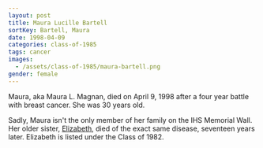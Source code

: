 ```yaml
---
layout: post
title: Maura Lucille Bartell
sortKey: Bartell, Maura
date: 1998-04-09
categories: class-of-1985
tags: cancer
images:
  - /assets/class-of-1985/maura-bartell.png
gender: female
---
```

Maura, aka Maura L. Magnan, died on April 9, 1998 after a four year battle with breast cancer. She was 30 years old.

Sadly, Maura isn't the only member of her family on the IHS Memorial Wall. Her older sister, [Elizabeth](https://ihsmemorial.org/class-of-1982/elizabeth-anne-bartell/), died of the exact same disease, seventeen years later. Elizabeth is listed under the Class of 1982.